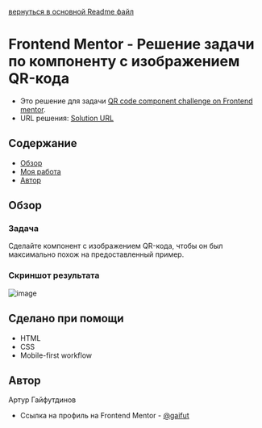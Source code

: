 [вернуться в основной Readme файл](https://github.com/gaifut/Frontend-mentor-1-QR-code-component/blob/main/README.md)

# Frontend Mentor - Решение задачи по компоненту с изображением QR-кода
- Это решение для задачи [QR code component challenge on Frontend mentor](https://www.frontendmentor.io/challenges/qr-code-component-iux_sIO_H).
- URL решения: [Solution URL](https://frontend-mentor-1-theta.vercel.app/)

## Содержание
- [Обзор](#Обзор)
- [Моя работа](#Моя-работа)
- [Автор](#Автор)

## Обзор
### Задача
Сделайте компонент с изображением QR-кода, чтобы он был максимально похож на предоставленный пример.

### Скриншот результата
![image](https://github.com/gaifut/Frontend-mentor-1-QR-code-component/assets/113767276/685e8d4a-3374-44a6-a816-8cbce3248120)

## Сделано при помощи
- HTML
- CSS
- Mobile-first workflow

## Автор
Артур Гайфутдинов
- Ссылка на профиль на Frontend Mentor - [@gaifut](https://www.frontendmentor.io/profile/gaifut)
